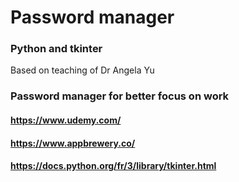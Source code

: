 # Password manager
### Python and tkinter
Based on teaching of Dr Angela Yu
### Password manager for better focus on work
#### https://www.udemy.com/
#### https://www.appbrewery.co/
#### https://docs.python.org/fr/3/library/tkinter.html